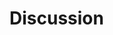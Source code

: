 # Discussion
<!-- PRISMA items 23a-d: Interpretation, Evidence limitations, Process limitations, Implications -->

